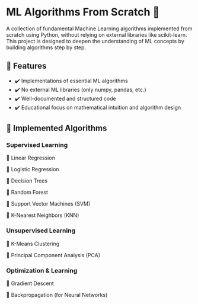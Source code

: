 # ML Algorithms From Scratch 🚀

A collection of fundamental Machine Learning algorithms implemented from scratch using Python, without relying on external libraries like scikit-learn. This project is designed to deepen the understanding of ML concepts by building algorithms step by step.

## 📌 Features
- ✔️ Implementations of essential ML algorithms
- ✔️ No external ML libraries (only numpy, pandas, etc.)
- ✔️ Well-documented and structured code
- ✔️ Educational focus on mathematical intuition and algorithm design

## 📂 Implemented Algorithms
### Supervised Learning
🔹 Linear Regression

🔹 Logistic Regression

🔹 Decision Trees

🔹 Random Forest

🔹 Support Vector Machines (SVM)

🔹 K-Nearest Neighbors (KNN)
### Unsupervised Learning

🔹 K-Means Clustering

🔹 Principal Component Analysis (PCA)
### Optimization & Learning
🔹 Gradient Descent

🔹 Backpropagation (for Neural Networks)
